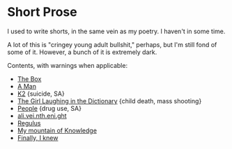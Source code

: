 # Short Prose

I used to write shorts, in the same vein as my poetry. I haven't in some time.

A lot of this is "cringey young adult bullshit," perhaps, but I'm still fond of
some of it. However, a bunch of it is extremely dark.

Contents, with warnings when applicable:

- [The Box](the-box.md)
- [A Man](a-man.md)
- [K2](K2.md) {suicide, SA}
- [The Girl Laughing in the Dictionary](the-girl-laughing-in-the-dictionary.md) {child death, mass shooting}
- [People](people.md) {drug use, SA}
- [ali.vei.nth.eni.ght](alive-in-the-night.md)
- [Regulus](regulus.md)
- [My mountain of Knowledge](my-mountain-of-knowledge.md)
- [Finally, I knew](finally-i-knew.md)

